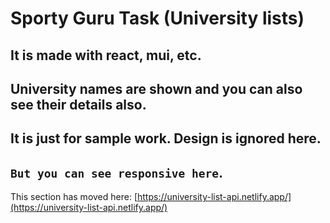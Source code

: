 # Sporty Guru Task (University lists)
## It is made with react, mui, etc.
## University names are shown and you can also see their details also.
## It is just for sample work. Design is ignored here.
## `But you can see responsive here`.


This section has moved here: [https://university-list-api.netlify.app/](https://university-list-api.netlify.app/)
